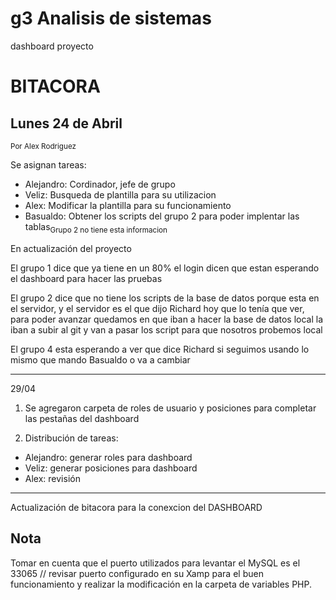 # g3 Analisis de sistemas
dashboard proyecto

# BITACORA

## Lunes 24 de Abril 
<sub>Por Alex Rodriguez</sub>

Se asignan tareas:

* Alejandro: Cordinador, jefe de grupo
* Veliz: Busqueda de plantilla para su utilizacion
* Alex: Modificar la plantilla para su funcionamiento
* Basualdo: Obtener los scripts del grupo 2 para poder implentar las tablas<sub>Grupo 2 no tiene esta informacion</sub>

En actualización del proyecto

El grupo 1 dice que ya tiene en un 80% el login dicen que estan esperando el dashboard para hacer las pruebas 

El grupo 2 dice que no tiene los scripts de la base de datos porque esta en el servidor, y el servidor es el que dijo Richard hoy que lo tenía que ver, para poder avanzar quedamos en que iban a hacer la base de datos local la iban a subir al git y van a pasar los script para que nosotros probemos local

El grupo 4 esta esperando a ver que dice Richard si seguimos usando lo mismo que mando Basualdo o va a cambiar


-----------------------------------------------------------------------------------------------------------------------------------------------------------------------
29/04 

1. Se agregaron carpeta de roles de usuario y posiciones para completar las pestañas del dashboard

2. Distribución de tareas:
* Alejandro: generar roles para dashboard
* Veliz: generar posiciones para dashboard
* Alex: revisión

-----------------------------------------------------------------------------------------------------------------------------------------------------------------------
Actualización de  bitacora   para la conexcion del DASHBOARD

## Nota 
Tomar en cuenta que el puerto  utilizados  para levantar el MySQL es el  33065  // revisar puerto configurado  en su  Xamp para el buen  funcionamiento  y realizar la modificación en la carpeta de variables PHP.

